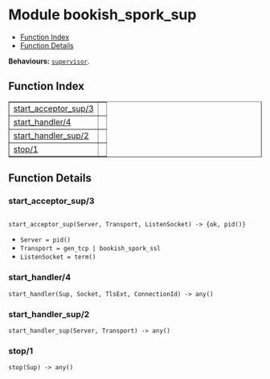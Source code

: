 

# Module bookish_spork_sup #
* [Function Index](#index)
* [Function Details](#functions)

__Behaviours:__ [`supervisor`](supervisor.md).

<a name="index"></a>

## Function Index ##


<table width="100%" border="1" cellspacing="0" cellpadding="2" summary="function index"><tr><td valign="top"><a href="#start_acceptor_sup-3">start_acceptor_sup/3</a></td><td></td></tr><tr><td valign="top"><a href="#start_handler-4">start_handler/4</a></td><td></td></tr><tr><td valign="top"><a href="#start_handler_sup-2">start_handler_sup/2</a></td><td></td></tr><tr><td valign="top"><a href="#stop-1">stop/1</a></td><td></td></tr></table>


<a name="functions"></a>

## Function Details ##

<a name="start_acceptor_sup-3"></a>

### start_acceptor_sup/3 ###

<pre><code>
start_acceptor_sup(Server, Transport, ListenSocket) -&gt; {ok, pid()}
</code></pre>

<ul class="definitions"><li><code>Server = pid()</code></li><li><code>Transport = gen_tcp | bookish_spork_ssl</code></li><li><code>ListenSocket = term()</code></li></ul>

<a name="start_handler-4"></a>

### start_handler/4 ###

`start_handler(Sup, Socket, TlsExt, ConnectionId) -> any()`

<a name="start_handler_sup-2"></a>

### start_handler_sup/2 ###

`start_handler_sup(Server, Transport) -> any()`

<a name="stop-1"></a>

### stop/1 ###

`stop(Sup) -> any()`

